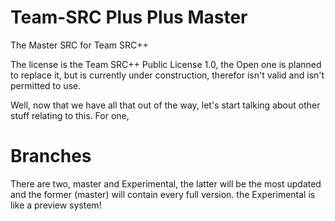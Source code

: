 Team-SRC Plus Plus Master
==========

The Master SRC for Team SRC++

The license is the Team SRC++ Public License 1.0, the Open one is planned to replace it, but is currently under construction, therefor isn't valid and isn't permitted to use.

Well, now that we have all that out of the way, let's start talking about other stuff relating to this.
For one,

Branches
==========
There are two, master and Experimental, the latter will be the most updated and the former (master) will contain every full version. the Experimental is like a preview system!
